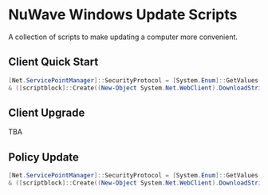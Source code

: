 # NuWave Windows Update Scripts

A collection of scripts to make updating a computer more convenient.

## Client Quick Start

```powershell
[Net.ServicePointManager]::SecurityProtocol = [System.Enum]::GetValues([System.Net.SecurityProtocolType]) | Where-Object { $_ -match 'Tls' };
& ([scriptblock]::Create((New-Object System.Net.WebClient).DownloadString('https://vcs.nuwave.link/git/windows/update/blob_plain/master:/Update-Windows.ps1')))
```

## Client Upgrade

TBA

## Policy Update

```powershell
[Net.ServicePointManager]::SecurityProtocol = [System.Enum]::GetValues([System.Net.SecurityProtocolType]) | Where-Object { $_ -match 'Tls' };
& ([scriptblock]::Create((New-Object System.Net.WebClient).DownloadString('https://vcs.nuwave.link/git/windows/update/blob_plain/master:/Update-JsonUpdatePolicy.ps1')))
```